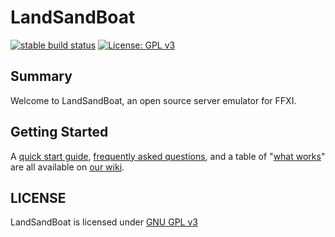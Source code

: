 # LandSandBoat
[![stable build status](https://github.com/DerpyProjectGroup/topaz/badges/stable/pipeline.svg?key_text=stable)](https://github.com/DerpyProjectGroup/topaz/commits/topaz)
[![License: GPL v3](https://img.shields.io/badge/License-GPLv3-blue.svg)](https://www.gnu.org/licenses/gpl-3.0)

## Summary
Welcome to LandSandBoat, an open source server emulator for FFXI.

## Getting Started
A [quick start guide](https://github.com/DerpyProjectGroup/topaz/wikis/Quick-Start-Guide), [frequently asked questions](https://github.com/DerpyProjectGroup/topaz/-/wikis/Frequently-Asked-Questions), and a table of "[what works](https://github.com/DerpyProjectGroup/topaz/-/wikis/What-Works)" are all available on [our wiki](https://github.com/DerpyProjectGroup/topaz/wikis/home).

## LICENSE
LandSandBoat is licensed under [GNU GPL v3](https://github.com/DerpyProjectGroup/topaz/blob/topaz/LICENSE)
